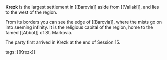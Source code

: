 **Krezk** is the largest settlement in [[Barovia]] aside from [[Vallaki]], and lies to the west of the region. 

From its borders you can see the edge of [[Barovia]], where the mists go on into seeming infinity. It is the religious capital of the region, home to the famed [[Abbot]] of St. Markovia.

The party first arrived in Krezk at the end of Session 15.

tags: [[Krezk]]